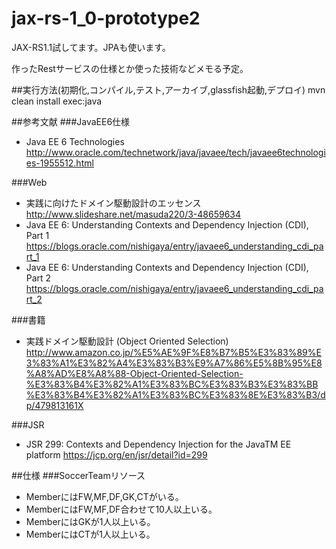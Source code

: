 # jax-rs-1_0-prototype2
JAX-RS1.1試してます。JPAも使います。

作ったRestサービスの仕様とか使った技術などメモる予定。

##実行方法(初期化,コンパイル,テスト,アーカイブ,glassfish起動,デプロイ)
mvn clean install exec:java

##参考文献
###JavaEE6仕様
* Java EE 6 Technologies http://www.oracle.com/technetwork/java/javaee/tech/javaee6technologies-1955512.html

###Web
* 実践に向けたドメイン駆動設計のエッセンス http://www.slideshare.net/masuda220/3-48659634
* Java EE 6: Understanding Contexts and Dependency Injection (CDI), Part 1 https://blogs.oracle.com/nishigaya/entry/javaee6_understanding_cdi_part_1
* Java EE 6: Understanding Contexts and Dependency Injection (CDI), Part 2 https://blogs.oracle.com/nishigaya/entry/javaee6_understanding_cdi_part_2

###書籍
* 実践ドメイン駆動設計 (Object Oriented Selection) http://www.amazon.co.jp/%E5%AE%9F%E8%B7%B5%E3%83%89%E3%83%A1%E3%82%A4%E3%83%B3%E9%A7%86%E5%8B%95%E8%A8%AD%E8%A8%88-Object-Oriented-Selection-%E3%83%B4%E3%82%A1%E3%83%BC%E3%83%B3%E3%83%BB%E3%83%B4%E3%82%A1%E3%83%BC%E3%83%8E%E3%83%B3/dp/479813161X


###JSR
* JSR 299: Contexts and Dependency Injection for the JavaTM EE platform https://jcp.org/en/jsr/detail?id=299


##仕様
###SoccerTeamリソース
* MemberにはFW,MF,DF,GK,CTがいる。
* MemberにはFW,MF,DF合わせて10人以上いる。
* MemberにはGKが1人以上いる。
* MemberにはCTが1人以上いる。
